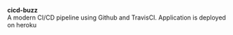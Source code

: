 **cicd-buzz** <br>
A modern CI/CD pipeline using Github and TravisCI. Application is deployed on heroku
